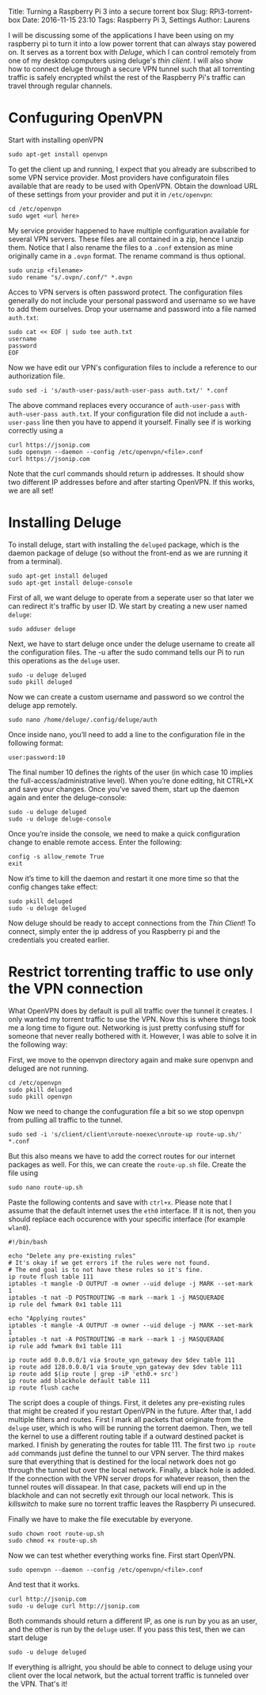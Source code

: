Title: Turning a Raspberry Pi 3 into a secure torrent box
Slug: RPi3-torrent-box
Date: 2016-11-15 23:10
Tags: Raspberry Pi 3, Settings
Author: Laurens

I will be discussing some of the applications I have been using on my raspberry pi to turn it into a low power torrent that can always stay powered on. It serves as a torrent box with *Deluge*, which I can control remotely from one of my desktop computers using deluge's *thin client*. I will also show how to connect deluge through a secure VPN tunnel such that all torrenting traffic is safely encrypted whilst the rest of the Raspberry Pi's traffic can travel through regular channels.

# Confuguring OpenVPN
Start with installing openVPN
```
sudo apt-get install openvpn
```
To get the client up and running, I expect that you already are subscribed to some VPN service provider. Most providers have configuratoin files available that are ready to be used with OpenVPN. Obtain the download URL of these settings from your provider and put it in `/etc/openvpn`:
```
cd /etc/openvpn
sudo wget <url here>
```
My service provider happened to have multiple configuration available for several VPN servers. These files are all contained in a zip, hence I unzip them. Notice that I also rename the files to a `.conf` extension as mine originally came in a `.ovpn` format. The rename command is thus optional.
```
sudo unzip <filename>
sudo rename "s/.ovpn/.conf/" *.ovpn
```
Acces to VPN servers is often password protect. The configuration files generally do not include your personal password and username so we have to add them ourselves. Drop your username and password into a file named `auth.txt`:
```
sudo cat << EOF | sudo tee auth.txt
username
password
EOF
```
Now we have edit our VPN's configuration files to include a reference to our authorization file.
```
sudo sed -i 's/auth-user-pass/auth-user-pass auth.txt/' *.conf
```
The above command replaces every occurance of `auth-user-pass` with `auth-user-pass auth.txt`. If your configuration file did not include a `auth-user-pass` line then you have to append it yourself. Finally see if is working correctly using a
```
curl https://jsonip.com
sudo openvpn --daemon --config /etc/openvpn/<file>.conf
curl https://jsonip.com
```
Note that the curl commands should return ip addresses. It should show two different IP addresses before and after starting OpenVPN. If this works, we are all set!

# Installing Deluge
To install deluge, start with installing the `deluged` package, which is the daemon package of deluge (so without the front-end as we are running it from a terminal).
```
sudo apt-get install deluged
sudo apt-get install deluge-console
```
First of all, we want deluge to operate from a seperate user so that later we can redirect it's traffic by user ID. We start by creating a new user named `deluge`:
```
sudo adduser deluge
```
Next, we have to start deluge once under the deluge username to create all the configuration files. The -u after the sudo command tells our Pi to run this operations as the `deluge` user.
```
sudo -u deluge deluged
sudo pkill deluged
```
Now we can create a custom username and password so we control the deluge app remotely.
```
sudo nano /home/deluge/.config/deluge/auth
```
Once inside nano, you’ll need to add a line to the configuration file in the following format:
```
user:password:10
```
The final number 10 defines the rights of the user (in which case 10 implies the full-access/administrative level). When you’re done editing, hit CTRL+X and save your changes. Once you’ve saved them, start up the daemon again and enter the deluge-console:
```
sudo -u deluge deluged
sudo -u deluge deluge-console
```
Once you’re inside the console, we need to make a quick configuration change to enable remote access. Enter the following:
```
config -s allow_remote True
exit
```
Now it’s time to kill the daemon and restart it one more time so that the config changes take effect:
```
sudo pkill deluged
sudo -u deluge deluged
```
Now deluge should be ready to accept connections from the *Thin Client*! To connect, simply enter the ip address of you Raspberry pi and the credentials you created earlier.

# Restrict torrenting traffic to use only the VPN connection
What OpenVPN does by default is pull all traffic over the tunnel it creates. I only wanted my torrent traffic to use the VPN. Now this is where things took me a long time to figure out. Networking is just pretty confusing stuff for someone that never really bothered with it. However, I was able to solve it in the following way:

First, we move to the openvpn directory again and make sure openvpn and deluged are not running.
```
cd /etc/openvpn
sudo pkill deluged
sudo pkill openvpn
```
Now we need to change the confuguration file a bit so we stop openvpn from pulling all traffic to the tunnel.
```
sudo sed -i 's/client/client\nroute-noexec\nroute-up route-up.sh/' *.conf
```
But this also means we have to add the correct routes for our internet packages as well. For this, we can create the `route-up.sh` file. Create the file using
```
sudo nano route-up.sh
```
Paste the following contents and save with `ctrl+x`. Please note that I assume that the default internet uses the `eth0` interface. If it is not, then you should replace each occurence with your specific interface (for example `wlan0`).
```
#!/bin/bash

echo "Delete any pre-existing rules"
# It's okay if we get errors if the rules were not found.
# The end goal is to not have these rules so it's fine.
ip route flush table 111
iptables -t mangle -D OUTPUT -m owner --uid deluge -j MARK --set-mark 1
iptables -t nat -D POSTROUTING -m mark --mark 1 -j MASQUERADE
ip rule del fwmark 0x1 table 111

echo "Applying routes"
iptables -t mangle -A OUTPUT -m owner --uid deluge -j MARK --set-mark 1
iptables -t nat -A POSTROUTING -m mark --mark 1 -j MASQUERADE
ip rule add fwmark 0x1 table 111

ip route add 0.0.0.0/1 via $route_vpn_gateway dev $dev table 111
ip route add 128.0.0.0/1 via $route_vpn_gateway dev $dev table 111
ip route add $(ip route | grep -iP 'eth0.+ src')
ip route add blackhole default table 111
ip route flush cache
```
The script does a couple of things. First, it deletes any pre-existing rules that might be created if you restart OpenVPN in the future. After that, I add multiple filters and routes. First I mark all packets that originate from the `deluge` user, which is who will be running the torrent daemon. Then, we tell the kernel to use a different routing table if a outward destined packet is marked. I finish by generating the routes for table 111. The first two `ip route add` commands just define the tunnel to our VPN server. The third makes sure that everything that is destined for the local network does not go through the tunnel but over the local network. Finally, a black hole is added. If the connection with the VPN server drops for whatever reason, then the tunnel routes will dissapear. In that case, packets will end up in the blackhole and can not secretly exit through our local network. This is *killswitch* to make sure no torrent traffic leaves the Raspberry Pi unsecured.

Finally we have to make the file executable by everyone.
```
sudo chown root route-up.sh
sudo chmod +x route-up.sh
```
Now we can test whether everything works fine. First start OpenVPN.
```
sudo openvpn --daemon --config /etc/openvpn/<file>.conf
```
And test that it works.
```
curl http://jsonip.com
sudo -u deluge curl http://jsonip.com
```
Both commands should return a different IP, as one is run by you as an user, and the other is run by the `deluge` user. If you pass this test, then we can start deluge
```
sudo -u deluge deluged
```
If everything is allright, you should be able to connect to deluge using your client over the local network, but the actual torrent traffic is tunneled over the VPN. That's it!
